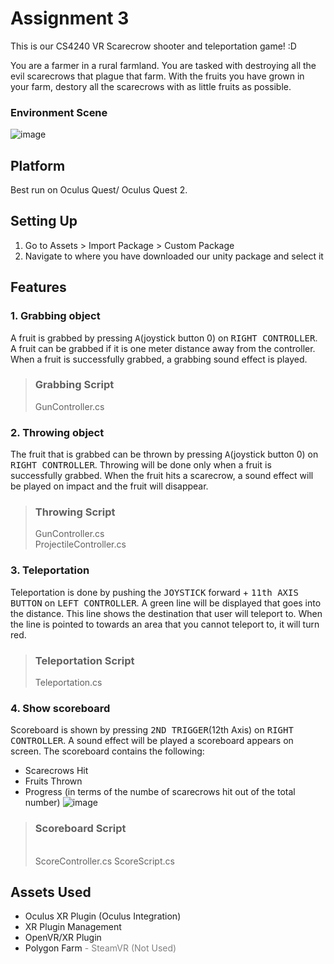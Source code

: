 # Assignment 3
This is our CS4240 VR Scarecrow shooter and teleportation game! :D

You are a farmer in a rural farmland. You are tasked with destroying all the evil scarecrows that plague that farm.
With the fruits you have grown in your farm, destory all the scarecrows with as little fruits as possible.

### Environment Scene
![image](https://user-images.githubusercontent.com/7495242/110196271-662aeb80-7e7e-11eb-8bbe-8b8706a3f852.png)

## Platform
Best run on Oculus Quest/ Oculus Quest 2.

## Setting Up
1. Go to Assets > Import Package > Custom Package
2. Navigate to where you have downloaded our unity package and select it

## Features
### 1. Grabbing object
A fruit is grabbed by pressing <kbd>A</kbd>(joystick button 0) on <kbd>RIGHT CONTROLLER</kbd>.
A fruit can be grabbed if it is one meter distance away from the controller.
When a fruit is successfully grabbed, a grabbing sound effect is played.

> ### Grabbing Script
> 
> GunController.cs

### 2. Throwing object
The fruit that is grabbed can be thrown by pressing <kbd>A</kbd>(joystick button 0) on <kbd>RIGHT CONTROLLER</kbd>.
Throwing will be done only when a fruit is successfully grabbed.
When the fruit hits a scarecrow, a sound effect will be played on impact and the fruit will disappear.

> ### Throwing Script
> GunController.cs
> </br>
> ProjectileController.cs

### 3. Teleportation
Teleportation is done by pushing the <kbd>JOYSTICK</kbd> forward + <kbd>11th AXIS BUTTON</kbd> on <kbd>LEFT CONTROLLER</kbd>. 
A green line will be displayed that goes into the distance. 
This line shows the destination that user will teleport to.
When the line is pointed to towards an area that you cannot teleport to, it will turn red.

> ### Teleportation Script
> 
> Teleportation.cs

### 4. Show scoreboard
Scoreboard is shown by pressing <kbd>2ND TRIGGER</kbd>(12th Axis) on <kbd>RIGHT CONTROLLER</kbd>.
A sound effect will be played a scoreboard appears on screen.
The scoreboard contains the following:
- Scarecrows Hit
- Fruits Thrown
- Progress (in terms of the numbe of scarecrows hit out of the total number)
![image](https://user-images.githubusercontent.com/7857839/110211976-1d9e1d00-7ed4-11eb-8876-32d0f424a150.png)


> ### Scoreboard Script
> </br>
> ScoreController.cs
> ScoreScript.cs

## Assets Used
- Oculus XR Plugin (Oculus Integration)
- XR Plugin Management
- OpenVR/XR Plugin
- Polygon Farm
<span style="color:grey">- SteamVR (Not Used)</span>



